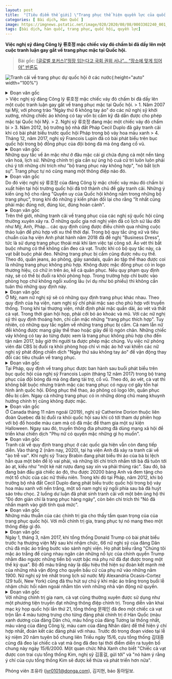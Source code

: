 ```yaml
---
layout: post
title:  "[Tiêu điểm thế giới] \"Trang phục thể hiện quyền lực của quốc hội\", \"Phải mặc đúng nơi đúng lúc\" ... Những ý kiến trái chiều"
categories: [ Bài dịch, Hàn Quốc ]
image: https://imgnews.pstatic.net/image/020/2020/08/08/0003302240_001_20200808050204298.jpg?type=w430
tags: [bài dịch, hàn quốc, trang phục, quốc hội, quyền lực]
---
```

**Việc nghị sỹ đảng Công lý 류호정 mặc chiếc váy đỏ chấm bi đã dấy lên một cuộc tranh luận gay gắt về trang phục mặc tại Quốc hội.**

> Bài gốc: [[글로벌 포커스]“정장 입는다고 국회 권위 서나”… “장소에 맞게 입어야” 반론도](https://n.news.naver.com/article/020/0003302240)

![Tranh cãi về trang phục dự quốc hội ở các nước](https://imgnews.pstatic.net/image/020/2020/08/08/0003302240_001_20200808050204298.jpg?type=w430){:height="auto" width="100%"}
<details>
  <summary>Đoạn văn gốc</summary>
  <p>정의당 류호정 의원의 빨간 도트 무늬 원피스를 계기로 국회 복장규정을 둘러싼 논쟁이 거세다.</p>
  <p>①미국에서는 2017년 여성 의원들이 주도한 ‘민소매 금요일’ 운동을 계기로 금기시되던 민소매가 허용되기 시작했다. </p>
  <p>②빨간 도트 무늬 원피스를 입고 등원한 류호정 의원. </p>
  <p>③2012년 푸른색 꽃무늬 원피스를 입고 의회 연설을 했다가 논란에 휩싸인 세실 뒤플로 프랑스 주택부 장관. </p>
  <p>④2017년 12월 자신이 응원하는 축구팀 유니폼을 입고 의회 연단에서 연설한 프랑수아 루핀 의원. 미 비영리단체 보트런리드 트위터·뉴시스·프랑스 공영방송 프랑세인포 유튜브·프랑스 LCP방송 트위터</p>
</details>
> Việc nghị sỹ đảng Công lý 류호정 mặc chiếc váy đỏ chấm bi đã dấy lên một cuộc tranh luận gay gắt về trang phục mặc tại Quốc hội.
> 1. Năm 2007 tại Mỹ, với phong trào "Ngày thứ 6 không tay áo" do các nữ nghị sỹ khởi xướng, những chiếc áo không có tay vốn bị cấm kỹ đã dần được cho phép mặc tại Quốc hội Mỹ.
> 2. Nghị sỹ 류호정 đang mặc một chiếc váy đỏ chấm bi
> 3. Năm 2012, bộ trưởng bộ nhà đất Pháp Cecil Duplo đã gây tranh cãi khi có bài phát biểu trước quốc hội Pháp trong bộ váy hoa màu xanh
> 4. Tháng 12, năm 2017, nghị sỹ Francois Lupin đã có bài phát biểu trên bục quốc hội trong bộ đồng phục của đội bóng đá mà ông đang cổ vũ.

<details>
  <summary>Đoạn văn gốc</summary>
  <p>어떤 장소에서 어떤 옷을 입어야 할지를 정한 ‘드레스 코드’에는 문화적·역사적 배경이 담겨 있다. 자칫하면 ‘부적절한 의상’ ‘무례하다’는 지적을 받게 되고, 유권자의 지지를 필요로 하는 정치인들로서는 항상 신경을 써야 한다. 복장 자체가 메시지가 되기도 한다.</p>
</details>
Những quy tắc về ăn mặc như ở đâu mặc cái gì chứa đựng cả một nền tảng văn hoá, lịch sử. Những chính trị gia cần sự ủng hộ cuả cử tri luôn luôn phải chú ý tới những chỉ trích như "bộ trang phục này không hợp", "nó bất lịch sự". Trang phục tự nó cũng mang một thông điệp nào đó.

<details>
  <summary>Đoạn văn gốc</summary>
  <p>그래서 정의당 류호정 의원(28)이 빨간 도트 무늬의 원피스를 입고 국회 본회의장에 등장한 일은 논쟁의 대상이 된다. “국회의 권위는 복장에서 나오지 않는다”며 지지하는 의견과 “최소한 TPO(시간·장소·상황)’는 지켜야 한다”는 반대 의견이 맞서고 있다. </p>
</details>
Do đó việc nghị sỹ 류호정 của đảng Công lý mặc chiếc váy màu đỏ chấm bi xuất hiện tại hội trường quốc hội đã trở thành chủ đề gây tranh cãi. Những ý kiến ủng hộ cho rằng "Quyền uy của Quốc hội không nằm trong những bộ trang phục", trong khi đó những ý kiến phản đối lại cho rằng "Ít nhất cũng phải mặc đúng nơi, đúng lúc, đúng hoàn cảnh". 

<details>
  <summary>Đoạn văn gốc</summary>
  <p>해외에서도 국회의원 복장 논란은 종종 벌어져 왔다. 의회주의 역사가 긴 영국 미국 프랑스 등에서는 토론을 거쳐 시대의 흐름을 반영해 규정이 정비돼 왔다. </p>
  <p>영국은 2018년 발간한 ‘하원 행동 및 예절규범’에서 ‘비즈니스 드레스’, 즉 회사에서 일하기 편한 복장을 권고하고 있다. 재킷은 필수지만 넥타이는 선택이다. 하지만 2017년 전까지는 넥타이가 필수였다. </p>
  <p>금지하는 복장은 보다 구체적이다. 청바지, 티셔츠, 샌들, 트레이닝복은 적절치 않은 복장에 포함됐다. 브랜드 로고나 문구가 들어간 옷과 군복을 포함한 제복도 입어선 안 된다. 복장 규정을 어기면 회의실에서 퇴장당할 수 있다. 투표만 하는 등 회의실에 들어가되 자리에 앉지 않는 경우에는 복장 규정을 지키지 않아도 된다. </p>
</details>
Trên thế giới, những tranh cãi về trang phục của các nghị sỹ quốc hội cũng thường xuyên xảy ra. Ở những quốc gia nơi nghị viện đã có lịch sử lâu đời như Mỹ, Anh, Pháp... các quy định cũng được điều chỉnh qua những cuộc thảo luận để phù hợp với xu thế thời đại.
Trong bộ quy tắc ứng xử và tiêu chuẩn của hạ viện Anh phát hành năm 2018 đã đề nghị "Business Dress", tức là sử dụng trang phục thoải mái khi làm việc tại công sở. Áo vét thì bắt buộc nhưng có thể không cần đeo cà vạt. Trước khi có bộ quy tắc này, cà vạt bắt buộc phải đeo.
Những trang phục bị cấm cũng được nêu cụ thể. Theo đó, quần jeans, áo phông, giày sandals, quần áo tập thể thao được coi là những trang phục không phù hợp. Không được mặc đồng phục có in logo thương hiệu, có chữ in trên áo, kể cả quân phục. Nếu quy phạm quy định này, sẽ có thể bị đuổi ra khỏi phòng họp. Trong trường hợp chỉ bước vào phòng họp chứ không ngồi xuống lâu (ví dụ như bỏ phiếu) thì không cần tuân thủ những quy định này.

<details>
  <summary>Đoạn văn gốc</summary>
  <p>미국은 남녀 의원에 대한 복장 규정을 각각 따로 두고 있다. 하원 본회의 규정에 따르면 남성 의원은 ‘전통적으로 적절하다고 판단되는’ 차림을 해야 한다. 상원에서 바지를 입을 때는 반드시 재킷을 착용해야 하고 넥타이도 필수다. 의회가 열리는 동안 코트와 모자는 벗어둬야 한다. 반면 여성 의원은 ‘적절한 복장’이라고만 규정돼 있어 허용되는 범위가 넓다. </p>
  <p>금지 복장은 암묵적 규칙으로 존재한다. 남녀 모두 운동화나 발가락이 보이는 신발은 신지 않는다. 민소매 원피스는 2017년까지 부적절한 복장으로 통했지만 지금은 허용된다. CBS 여기자가 어깨를 드러난 옷을 입었다는 이유로 회의장에서 쫓겨나자 여성 의원들이 ‘민소매 금요일’ 운동을 벌이면서 기준이 바뀌었다.</p>
</details>
Ở Mỹ, nam nữ nghị sỹ sẽ có những quy định trang phục khác nhau. Theo quy định của hạ viện, nam nghị sỹ chỉ phải mặc sao cho phù hợp với truyền thống. Trong khi tại thượng viện, nhất định phải mặc quần dài, áo vét và thắt cà vạt. Trong thời gian hội họp, phải cởi bỏ áo khoác và mũ. Với các nữ nghị sỹ thì quy định thoáng hơn, chỉ cần mặc những "trang phục thích hợp".
Tuy nhiên, có những quy tắc ngầm về những trang phục bị cấm. Cả nam lẫn nữ đềi không được mang giày thể thao hoặc giày để lộ ngón chân. Những chiếc váy không có tay áo từng được xem là trang phục không phù hợp cho đến tận năm 2017, bây giờ thì người ta được phép mặc chúng. Vụ việc nữ phóng viên đài CBS bị đuổi ra khỏi phòng họp chỉ vì mặc áo hở vai khiến các nữ nghị sỹ phát động chiến dịch "Ngày thứ sáu không tay áo" để vận động thay đổi các tiêu chuẩn về trang phục.

<details>
  <summary>Đoạn văn gốc</summary>
  <p>프랑스에서는 2017년 12월 프랑수아 루핀 의원이 자신이 응원하는 축구팀 유니폼을 입고 의회 연단에서 연설한 이후 복장 규정이 생겼다. 이 규정에 따르면 재킷과 넥타이는 착용하지 않아도 되지만 국회 품위를 훼손하는 차림은 지양해야 한다. 스포츠 유니폼, 로고가 크게 들어간 티셔츠, 군복을 포함한 제복 등이 금지됐다. 정치적 의도가 있는 문구가 쓰인 옷도 입을 수 없다.</p>
</details>
Tại Pháp, quy định về trang phục được ban hành sau buổi phát biểu trên bục quốc hội của nghị sỹ Francois Lupin (tháng 12 năm 2017) trong bộ trang phục của đội bóng đá mà ông đang tài trợ, cổ vũ. Theo đó, áo vét, cà vạt thì không bắt buộc nhưng tránh mặc các trang phục có nguy cơ gây tổn hại hình ảnh quốc hội. Đồng phục thể thao, áo phông có logo lớn, quân phục đều bị cấm. Ngay cả những trang phục có in những dòng chũ mang khuynh hướng chính trị cũng không được mặc.

<details>
  <summary>Đoạn văn gốc</summary>
  <p>캐나다에선 지난해 11월 퀘벡 연대 소속 캐서린 도리온 의원이 핼러윈 행사 때 입었던 주황색 후드티 차림으로 등원했다가 쫓기듯 의회를 떠났다. 이후 캐나다 소셜미디어네트워크(SNS)상에서는 “여성은 원하는 옷을 입을 권리가 있다”는 캠페인이 전개됐다고 현지 언론은 전했다.</p>
</details>
Ở Canada tháng 11 năm ngoái (2019), nghị sỹ Catherine Dorion thuộc liên đoàn Quebec đã bị đuổi ra khỏi quốc hội sau khi cô tới tham dự phiên họp với bộ đồ hoodie màu cam mà cô đã mặc để tham gia một sự kiện Halloween. Ngay sau đó, truyền thông địa phương đã dùng mạng xã hội để triển khai chiến dịch "Phụ nữ có quyền mặc những gì họ muốn".

<details>
  <summary>Đoạn văn gốc</summary>
  <p>프각국의 복장 규정에 대한 논란은 지금도 이어지고 있다. 2월 영국 하원에서는 ‘오프 숄더 원피스’ 논쟁이 벌어졌다. 트레이시 브라빈 의원이 발언하는 도중 원피스가 한쪽으로 기울면서 오른쪽 어깨가 훤히 드러나자 “술에 취해 바퀴 달린 쓰레기통에 부딪힌 주정뱅이” 등의 비판이 쏟아졌다. 브라빈 의원은 문제의 원피스를 경매에 부쳤고, 수익금 2만200파운드 전액은 여성 청소년을 위한 단체에 기부했다.</p>
  <p>프랑스에서는 2012년 세실 뒤플로 주택부 장관이 흰색 바탕의 푸른색 꽃무늬 원피스를 입고 국회 연설을 하자 일부 남성 의원들은 뒤플로 장관을 향해 휘파람을 불면서 희롱했다. 그의 옷차림을 두고 “단순히 일상에서 입는 옷이었을 뿐”이라는 옹호와 “성별을 지나치게 강조한 복장”이라는 비판이 팽팽히 맞섰다.</p>
</details>
Tranh cãi về quy định trang phục ở các quốc gia hiện vẫn còn đang tiếp diễn. Vào tháng 2 (năm nay, 2020), tại hạ viện Anh đã xảy ra tranh cãi về "áo trễ vai". Khi nghị sỹ Tracy Brabin đang phát biểu thì áo của bà bị lệch hẳn qua một bên để lộ vai phải, và những lời chỉ trích nhắm tới bà đã tuôn tới ào ạt, kiểu như "một kẻ nát rượu đang say xỉn va phải thùng rác". Sau đó, bà đang bán đấu giá chiếc áo đó, thu được 20200 bảng Anh và đem tặng cho một tổ chức của các nữ thiếu niên.
Trong khi đó tại Pháp, năm 2012, khi bộ trưởng bộ nhà đất Cecil Duplo đang phát biểu trước quốc hội trong bộ váy hoa màu xanh với nền trắng, một số nam nghị sỹ ngồi phía sau bà đã huýt sáo trêu chọc. 2 luồng dư luận đã phát sinh tranh cãi với một bên ủng hộ thì "Đó đơn giản chỉ là trang phục hàng ngày", còn bên chỉ trích thì "Nó đã nhấn mạnh vào giới tính quá mức".

<details>
  <summary>Đoạn văn gốc</summary>
  <p>국회 복장에 대한 갑론을박은 정치인의 복장이 지닌 중요성을 보여준다. 정치인에게 복장은 그 자체로 메시지다.</p>
</details>
Những mâu thuẫn của các chính trị gia cho thấy tầm quan trọng của của trang phục quốc hội. Với mỗi chính trị gia, trang phục tự nó mang theo một thông điệp gì đó.

<details>
  <summary>Đoạn văn gốc</summary>
  <p>2017년 3월 1일(현지 시간) 도널드 트럼프 미국 대통령이 취임 후 첫 의회연설을 할 때 민주당 소속 여성 의원 66명이 흰옷을 맞춰 입고 본회의장에 들어섰다. 이들은 성명에서 “지난 한 세기 동안 여성이 이뤄온 놀라운 진전을 되돌리려는 트럼프 행정부의 시도를 막기 위해 힘을 모으자는 뜻에서 흰옷을 입었다”고 밝혔다. 1900년대 초 여성참정권 운동가들이 항의의 표시로 입었던 흰옷으로 연대의식을 강조한 것이다. 미국 역사상 최연소 여성 하원의원인 알렉산드리아 오카시오코르테스(29·뉴욕)도 지난해 초 여성운동가 선후배를 기리는 의미로 흰옷을 입고 취임식에 등장해 눈길을 끌었다.</p>
</details>
Ngày 1, tháng 3, năm 2017, khi tổng thống Donald Trump có bài phát biểu trước hạ thượng viện Mỹ sau khi nhậm chức, 66 nữ nghị sỹ của đảng Dân chủ đã mặc áo trắng bước vào sảnh nghị viện. Họ phát biểu rằng "Chúng tôi mặc áo trắng để cùng nhau ngăn cản những nỗ lực của chính quyền Trump nhằm đảo ngược những tiến bộ vượt bậc mà phụ nữ đã đạt được trong một thế kỷ qua". Bộ đồ màu trắng này là dấu hiệu thể hiện sự đoàn kết mạnh mẽ của những nhà vận động cho quyền bầu cử của phụ nữ vào những năm 1900. Nữ nghị sỹ trẻ nhất trong lịch sử nước Mỹ Alexandria Ocasis-Cortez (29 tuổi, New York) cũng đã thu hút sự chú ý khi mặc áo trắng trong buổi lễ nhậm chức hồi năm ngoái nhằm tôn vinh những nhà vận động nữ quyền.

<details>
  <summary>Đoạn văn gốc</summary>
  <p>남성 정치인은 넥타이를 정치적 메시지 발신의 수단으로 자주 활용한다. 문재인 대통령은 지난달 16일 21대 국회 개원연설에서 네 가지 색깔이 섞인 넥타이를 맸다. 더불어민주당의 파란색, 미래통합당의 분홍색, 정의당의 노란색, 국민의당의 주황색 등 각 당의 상징색이 섞인 넥타이를 통해 협치 의지를 담은 것이다. </p>
  <p>앞서 6·15 남북 공동선언 20주년 기념식 영상 메시지에서는 2000년 6·15선언 당시 김대중 전 대통령이 맸던 넥타이를 착용했다. 청와대 관계자는 “김 전 대통령의 아들인 김홍걸 의원으로부터 넥타이를 전달받았다”며 “김 전 대통령의 의지를 계승해 발전시키겠다는 뜻을 담았다”고 말했다.</p>
</details>
Với những chính trị gia nam, cà vạt cũng thường xuyên được sử dụng như một phương tiện truyền đạt những thông điệp chính trị. Trong diễn văn khai mạc kỳ họp quốc hội lần thứ 21, tổng thống 문재인 đã đeo một chiếc cà vạt trộn lẫn 4 màu tượng trưng cho từng đảng phái chính trị ở Hàn Quốc (màu xanh dương của đảng Dân chủ, màu hồng của đảng Tương lai thống nhất, màu vàng của đảng Công lý, màu cam của đảng Nhân dân) để thể hiện ý chí hợp nhất, đoàn kết các đảng phái với nhau.
Trước đó trong đoạn video tại lễ kỷ niệm 20 năm tuyên bố chung liên Triều ngày 15/6, cựu tổng thống 김대중 cũng đã đeo lại chiếc cà vạt mà ông đã đeo tại thời điểm diễn ra tuyên bố chung này ngày 15/6/2000. Một quan chức Nhà Xanh cho biết "Chiếc cà vạt được con trai cựu tổng thống Kim, nghị sỹ 김홍걸, gửi tới" và "nó hàm ý rằng ý chí của cựu tổng thống Kim sẽ được kế thừa và phát triển hơn nữa".

Phóng viên 조유라 (jyr0101@donga.com), 김지현, báo 동아일보. 